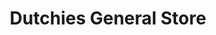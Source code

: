 ---
title: "Dutchies General Store"
url: /perrault-falls/dutchies-general-store/
shop: convenience
---